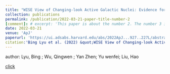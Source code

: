 ```yaml
---
title: "WISE View of Changing-look Active Galactic Nuclei: Evidence for a Transitional Stage of AGNs"
collection: publications
permalink: /publication/2022-03-21-paper-title-number-2
[comment]: # excerpt: 'This paper is about the number 2. The number 3 is left for future work.'
date: 2022-03-21
venue: 'ApJ'
paperurl: 'https://ui.adsabs.harvard.edu/abs/2022ApJ...927..227L/abstract'
citation:'Bing Lyu et al. (2022) &quot;WISE View of Changing-look Active Galactic Nuclei: Evidence for a Transitional Stage of AGN&quot; <i>The Astrophysical Journal, Volume 927, Issue 2, id.227, 13 pp.</i>.'
---
```


author: Lyu, Bing  ; Wu, Qingwen  ; Yan Zhen; Yu wenfei; Liu, Hao 

[click](https://ui.adsabs.harvard.edu/abs/2022ApJ...927..227L/abstract)
